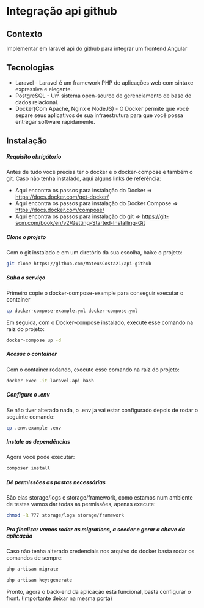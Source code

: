 # Integração api github
## Contexto
Implementar em laravel api do github para integrar um frontend Angular


## Tecnologias

- Laravel - Laravel é um framework PHP de aplicações web com sintaxe expressiva e elegante.
- PostgreSQL - Um sistema open-source de gerenciamento de base de dados relacional.
- Docker(Com Apache, Nginx e NodeJS) - O Docker permite que você separe seus aplicativos de sua infraestrutura para que você possa entregar software rapidamente.

## Instalação

##### Requisito obrigátorio
Antes de tudo você precisa ter o docker e o docker-compose e também o git.
Caso não tenha instalado, aqui alguns links de referência:
- Aqui encontra os passos para instalação do Docker => https://docs.docker.com/get-docker/ 
- Aqui encontra os passos para instalação do Docker Compose => https://docs.docker.com/compose/ 
- Aqui encontra os passos para instalação do git => https://git-scm.com/book/en/v2/Getting-Started-Installing-Git

##### Clone o projeto
Com o git instalado e em um diretório da sua escolha, baixe o projeto:

```sh
git clone https://github.com/MateusCosta21/api-github
```



##### Suba o serviço

Primeiro copie o docker-compose-example para conseguir executar o container
```sh
cp docker-compose-example.yml docker-compose.yml
```

Em seguida, com o Docker-compose instalado, execute esse comando na raiz do projeto:

```sh
docker-compose up -d
```

##### Acesse o container
Com o container rodando, execute esse comando na raiz do projeto:

```sh
docker exec -it laravel-api bash
```
##### Configure o .env
Se não tiver alterado nada, o .env ja vai estar configurado depois de rodar o seguinte comando:

```sh
cp .env.example .env
```

##### Instale as dependências
Agora você pode executar:

```sh
composer install
```

##### Dê permissões as pastas necessárias
São elas storage/logs e storage/framework, como estamos num ambiente de testes vamos dar todas as permissões, apenas execute:

```sh
chmod -R 777 storage/logs storage/framework
```

##### Pra finalizar vamos rodar as migrations, a seeder e gerar a chave da aplicação
Caso não tenha alterado credenciais nos arquivo do docker basta rodar os comandos de sempre:

```sh
php artisan migrate
```

```sh
php artisan key:generate
```

Pronto, agora o back-end da aplicação está funcional, basta configurar o front. (Importante deixar na mesma porta)
